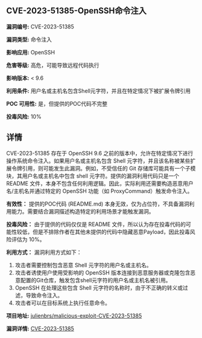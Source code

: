 ## CVE-2023-51385-OpenSSH命令注入

**漏洞编号:** CVE-2023-51385

**漏洞类型:** 命令注入

**影响应用:** OpenSSH

**危害等级:** 高危，可能导致远程代码执行

**影响版本:** < 9.6

**利用条件:** 用户名或主机名包含Shell元字符，并且在特定情况下被扩展令牌引用

**POC 可用性:** 是，但提供的POC代码不完整

**投毒风险:** 10%

## 详情

CVE-2023-51385 存在于 OpenSSH 9.6 之前的版本中，允许在特定情况下进行操作系统命令注入。如果用户名或主机名包含 Shell 元字符，并且该名称被某些扩展令牌引用，则可能发生此漏洞。例如，不受信任的 Git 存储库可能具有一个子模块，其用户名或主机名中包含 shell 元字符。提供的漏洞利用代码只是一个 README 文件，本身不包含任何利用逻辑。因此，实际利用还需要构造恶意用户名/主机名并通过特定的 OpenSSH 功能（如 ProxyCommand）触发命令注入。

**有效性：** 提供的POC代码 (README.md) 本身无效，仅为占位符，不具备漏洞利用能力。需要结合漏洞描述构造特定的利用场景才能触发漏洞。

**投毒风险：** 由于提供的代码仅仅是 README 文件，所以认为存在投毒代码的可能性较低，但是不排除作者在其他未提供的代码中隐藏恶意Payload，因此投毒风险评估为 10%。

**利用方式：** 漏洞利用方式如下：
1.  攻击者需要控制包含恶意 Shell 元字符的用户名或主机名。
2.  攻击者诱使用户使用受影响的 OpenSSH 版本连接到恶意服务器或克隆包含恶意配置的Git仓库，触发包含shell元字符的用户名或主机名被引用。
3.  OpenSSH 在处理这些包含 Shell 元字符的名称时，由于不正确的转义或过滤，导致命令注入。
4.  攻击者可以在目标系统上执行任意命令。

**项目地址:** [julienbrs/malicious-exploit-CVE-2023-51385](https://github.com/julienbrs/malicious-exploit-CVE-2023-51385)

**漏洞详情:** [CVE-2023-51385](https://nvd.nist.gov/vuln/detail/CVE-2023-51385)